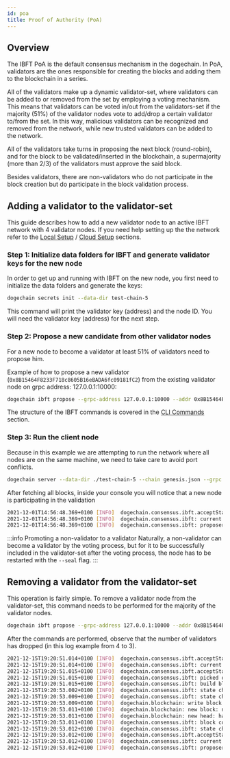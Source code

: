 ```yaml
---
id: poa
title: Proof of Authority (PoA)
---
```


## Overview

The IBFT PoA is the default consensus mechanism in the dogechain. In PoA, validators are the ones responsible for creating the blocks and adding them to the blockchain in a series.

All of the validators make up a dynamic validator-set, where validators can be added to or removed from the set by employing a voting mechanism. This means that validators can be voted in/out from the validators-set if the majority (51%) of the validator nodes vote to add/drop a certain validator to/from the set. In this way, malicious validators can be recognized and removed from the network, while new trusted validators can be added to the network.

All of the validators take turns in proposing the next block (round-robin), and for the block to be validated/inserted in the blockchain, a supermajority (more than 2/3) of the validators must approve the said block.

Besides validators, there are non-validators who do not participate in the block creation but do participate in the block validation process.

## Adding a validator to the validator-set

This guide describes how to add a new validator node to an active IBFT network with 4 validator nodes.
If you need help setting up the the network refer to the [Local Setup](/docs/get-started/set-up-ibft-locally) / [Cloud Setup](/docs/get-started/set-up-ibft-on-the-cloud) sections.

### Step 1: Initialize data folders for IBFT and generate validator keys​ for the new node

In order to get up and running with IBFT on the new node, you first need to initialize the data folders and generate the keys:

````bash
dogechain secrets init --data-dir test-chain-5
````

This command will print the validator key (address) and the node ID. You will need the validator key (address) for the next step.

### Step 2: Propose a new candidate from other validator nodes

For a new node to become a validator at least 51% of validators need to propose him.

Example of how to propose a new validator (`0x8B15464F8233F718c8605B16eBADA6fc09181fC2`) from the existing validator node on grpc address: 127.0.0.1:10000:

````bash
dogechain ibft propose --grpc-address 127.0.0.1:10000 --addr 0x8B15464F8233F718c8605B16eBADA6fc09181fC2 --vote auth
````

The structure of the IBFT commands is covered in the [CLI Commands](/docs/get-started/cli-commands) section.

### Step 3: Run the client node

Because in this example we are attempting to run the network where all nodes are on the same machine, we need to take care to avoid port conflicts. 

````bash
dogechain server --data-dir ./test-chain-5 --chain genesis.json --grpc :50000 --libp2p :50001 --jsonrpc :50002 --seal
````

After fetching all blocks, inside your console you will notice that a new node is participating in the validation

````bash
2021-12-01T14:56:48.369+0100 [INFO]  dogechain.consensus.ibft.acceptState: Accept state: sequence=4004
2021-12-01T14:56:48.369+0100 [INFO]  dogechain.consensus.ibft: current snapshot: validators=5 votes=0
2021-12-01T14:56:48.369+0100 [INFO]  dogechain.consensus.ibft: proposer calculated: proposer=0x8B15464F8233F718c8605B16eBADA6fc09181fC2 block=4004
````

:::info Promoting a non-validator to a validator 
Naturally, a non-validator can become a validator by the voting process, but for it to be successfully included in the validator-set after the voting process, the node has to be restarted with the `--seal` flag.
:::

## Removing a validator from the validator-set

This operation is fairly simple. To remove a validator node from the validator-set, this command needs to be performed for the majority of the validator nodes.

````bash
dogechain ibft propose --grpc-address 127.0.0.1:10000 --addr 0x8B15464F8233F718c8605B16eBADA6fc09181fC2 --vote drop
````

After the commands are performed, observe that the number of validators has dropped (in this log example from 4 to 3).

````bash
2021-12-15T19:20:51.014+0100 [INFO]  dogechain.consensus.ibft.acceptState: Accept state: sequence=2399 round=1
2021-12-15T19:20:51.014+0100 [INFO]  dogechain.consensus.ibft: current snapshot: validators=4 votes=2
2021-12-15T19:20:51.015+0100 [INFO]  dogechain.consensus.ibft.acceptState: we are the proposer: block=2399
2021-12-15T19:20:51.015+0100 [INFO]  dogechain.consensus.ibft: picked out txns from pool: num=0 remaining=0
2021-12-15T19:20:51.015+0100 [INFO]  dogechain.consensus.ibft: build block: number=2399 txns=0
2021-12-15T19:20:53.002+0100 [INFO]  dogechain.consensus.ibft: state change: new=ValidateState
2021-12-15T19:20:53.009+0100 [INFO]  dogechain.consensus.ibft: state change: new=CommitState
2021-12-15T19:20:53.009+0100 [INFO]  dogechain.blockchain: write block: num=2399 parent=0x768b3bdf26cdc770525e0be549b1fddb3e389429e2d302cb52af1722f85f798c
2021-12-15T19:20:53.011+0100 [INFO]  dogechain.blockchain: new block: number=2399 hash=0x6538286881d32dc7722dd9f64b71ec85693ee9576e8a2613987c4d0ab9d83590 txns=0 generation_time_in_sec=2
2021-12-15T19:20:53.011+0100 [INFO]  dogechain.blockchain: new head: hash=0x6538286881d32dc7722dd9f64b71ec85693ee9576e8a2613987c4d0ab9d83590 number=2399
2021-12-15T19:20:53.011+0100 [INFO]  dogechain.consensus.ibft: block committed: sequence=2399 hash=0x6538286881d32dc7722dd9f64b71ec85693ee9576e8a2613987c4d0ab9d83590 validators=4 rounds=1 committed=3
2021-12-15T19:20:53.012+0100 [INFO]  dogechain.consensus.ibft: state change: new=AcceptState
2021-12-15T19:20:53.012+0100 [INFO]  dogechain.consensus.ibft.acceptState: Accept state: sequence=2400 round=1
2021-12-15T19:20:53.012+0100 [INFO]  dogechain.consensus.ibft: current snapshot: validators=3 votes=0
2021-12-15T19:20:53.012+0100 [INFO]  dogechain.consensus.ibft: proposer calculated: proposer=0xea21efC826F4f3Cb5cFc0f986A4d69C095c2838b block=2400
````
